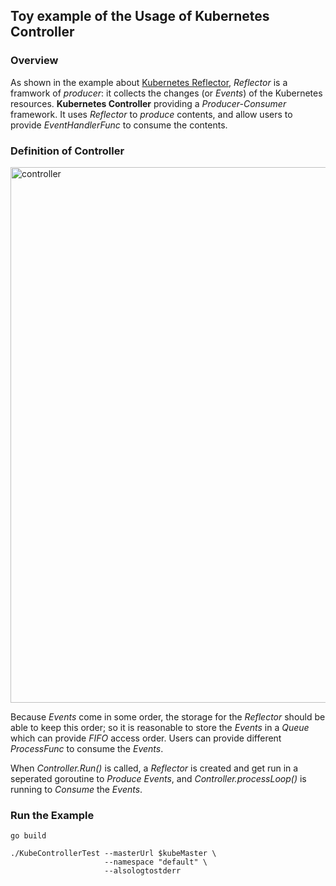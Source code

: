 ## Toy example of the Usage of Kubernetes Controller ##

### Overview ###
As shown in the example about [Kubernetes Reflector](https://github.com/songbinliu/KubeReflectorTest), *Reflector* is a framwork of *producer*: it collects
the changes (or *Events*) of the Kubernetes resources. **Kubernetes Controller** providing a *Producer-Consumer* framework. It uses *Reflector*
to *produce* contents, and allow users to provide *EventHandlerFunc* to consume the contents.

### Definition of Controller ###

<img width="857" alt="controller" src="https://cloud.githubusercontent.com/assets/27221807/26830654/8ad7756c-4a97-11e7-9fe4-48b1e288a729.png">

Because *Events* come in some order, the storage for the *Reflector* should be able to keep this order; so it is reasonable to store the *Events* in a *Queue*
which can provide *FIFO* access order. Users can provide different *ProcessFunc* to consume the *Events*.

When *Controller.Run()* is called, a *Reflector* is created and get run in a seperated goroutine to *Produce* *Events*, 
and *Controller.processLoop()* is running to *Consume* the *Events*.

### Run the Example ###
```console
go build

./KubeControllerTest --masterUrl $kubeMaster \ 
                     --namespace "default" \
                     --alsologtostderr
```
